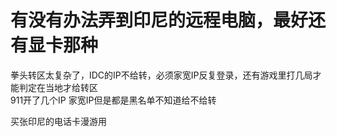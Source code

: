 # 有没有办法弄到印尼的远程电脑，最好还有显卡那种


<img src="static/image/smiley/default/lol.gif" smilieid="12" border="0" alt="" />拳头转区太复杂了，IDC的IP不给转，必须家宽IP反复登录，还有游戏里打几局才能判定在当地才给转区<br />
911开了几个IP 家宽IP但是都是黑名单不知道给不给转

买张印尼的电话卡漫游用

